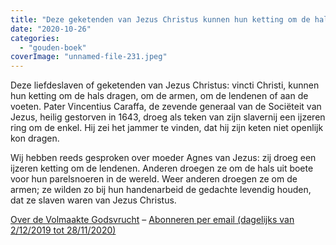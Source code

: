 ```yaml
---
title: "Deze geketenden van Jezus Christus kunnen hun ketting om de hals dragen, om de armen, om de lendenen of aan de voeten"
date: "2020-10-26"
categories: 
  - "gouden-boek"
coverImage: "unnamed-file-231.jpeg"
---
```


Deze liefdeslaven of geketenden van Jezus Christus: vincti Christi, kunnen hun ketting om de hals dragen, om de armen, om de lendenen of aan de voeten. Pater Vincentius Caraffa, de zevende generaal van de Sociëteit van Jezus, heilig gestorven in 1643, droeg als teken van zijn slavernij een ijzeren ring om de enkel. Hij zei het jammer te vinden, dat hij zijn keten niet openlijk kon dragen.

Wij hebben reeds gesproken over moeder Agnes van Jezus: zij droeg een ijzeren ketting om de lendenen. Anderen droegen ze om de hals uit boete voor hun parelsnoeren in de wereld. Weer anderen droegen ze om de armen; ze wilden zo bij hun handenarbeid de gedachte levendig houden, dat ze slaven waren van Jezus Christus.

[Over de Volmaakte Godsvrucht](/blog/een-jaar-lang-volmaakte-godsvrucht/) – [Abonneren per email (dagelijks van 2/12/2019 tot 28/11/2020)](http://eepurl.com/9RKvX)
